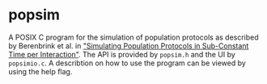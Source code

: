 # popsim
A POSIX C program for the simulation of population protocols as described by Berenbrink et al. in ["Simulating Population Protocols in Sub-Constant Time per Interaction"](https://arxiv.org/abs/2005.03584). The API is provided by ```popsim.h``` and the UI by ```popsimio.c```. A describtion on how to use the program can be viewed by using the help flag.
